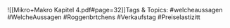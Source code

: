 
![[Mikro+Makro Kapitel 4.pdf#page=32]]Tags & Topics:
   #welcheaussagen
   #WelcheAussagen
   #Roggenbrtchens
   #Verkaufstag
   #Preiselastizitt
